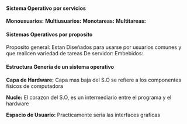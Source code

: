 #### Sistema Operativo por servicios

**Monousuarios:**
**Multiusuarios:**
**Monotareas:**
**Multitareas:**


#### Sistemas Operativos por proposito
Proposito general: Estan Diseñados para usarse por usuarios comunes y que realicen variedad de tareas
De servidor:
Embebidos:

#### Estructura Generia de un sistema operativo

**Capa de Hardware:** Capa mas baja del S.O se refiere a los componentes fisicos de computadora

**Nucle:** El corazon del S.O, es un intermediario entre el programa y el hardware 

**Espacio de Usuario:** Practicamente seria las interfaces graficas 